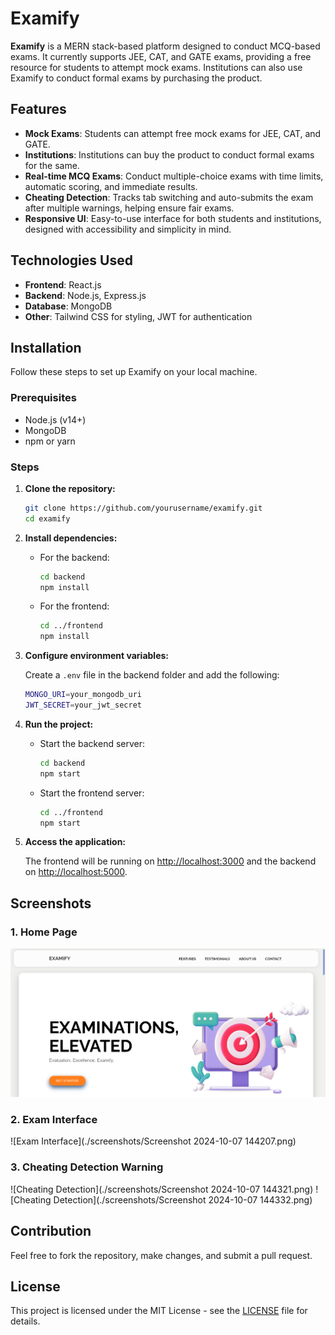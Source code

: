 # Examify

**Examify** is a MERN stack-based platform designed to conduct MCQ-based exams. It currently supports JEE, CAT, and GATE exams, providing a free resource for students to attempt mock exams. Institutions can also use Examify to conduct formal exams by purchasing the product.

## Features

- **Mock Exams**: Students can attempt free mock exams for JEE, CAT, and GATE.
- **Institutions**: Institutions can buy the product to conduct formal exams for the same.
- **Real-time MCQ Exams**: Conduct multiple-choice exams with time limits, automatic scoring, and immediate results.
- **Cheating Detection**: Tracks tab switching and auto-submits the exam after multiple warnings, helping ensure fair exams.
- **Responsive UI**: Easy-to-use interface for both students and institutions, designed with accessibility and simplicity in mind.

## Technologies Used

- **Frontend**: React.js
- **Backend**: Node.js, Express.js
- **Database**: MongoDB
- **Other**: Tailwind CSS for styling, JWT for authentication

## Installation

Follow these steps to set up Examify on your local machine.

### Prerequisites

- Node.js (v14+)
- MongoDB
- npm or yarn

### Steps

1. **Clone the repository:**
   ```bash
   git clone https://github.com/yourusername/examify.git
   cd examify
   ```

2. **Install dependencies:**

   - For the backend:
     ```bash
     cd backend
     npm install
     ```

   - For the frontend:
     ```bash
     cd ../frontend
     npm install
     ```

3. **Configure environment variables:**

   Create a `.env` file in the backend folder and add the following:
   ```bash
   MONGO_URI=your_mongodb_uri
   JWT_SECRET=your_jwt_secret
   ```

4. **Run the project:**

   - Start the backend server:
     ```bash
     cd backend
     npm start
     ```

   - Start the frontend server:
     ```bash
     cd ../frontend
     npm start
     ```

5. **Access the application:**

   The frontend will be running on [http://localhost:3000](http://localhost:3000) and the backend on [http://localhost:5000](http://localhost:5000).

## Screenshots

### 1. Home Page
![Home Page](./screenshots/homepage.png)

### 2. Exam Interface
![Exam Interface](./screenshots/Screenshot 2024-10-07 144207.png)

### 3. Cheating Detection Warning
![Cheating Detection](./screenshots/Screenshot 2024-10-07 144321.png)
![Cheating Detection](./screenshots/Screenshot 2024-10-07 144332.png)

## Contribution

Feel free to fork the repository, make changes, and submit a pull request.

## License

This project is licensed under the MIT License - see the [LICENSE](LICENSE) file for details.
